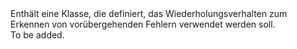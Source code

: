 <Namespace Name="Microsoft.Azure.SqlDatabase.ElasticScale">
  <Docs>
    <summary>Enthält eine Klasse, die definiert, das Wiederholungsverhalten zum Erkennen von vorübergehenden Fehlern verwendet werden soll.</summary> 
    <remarks>To be added.</remarks>
  </Docs>
</Namespace>
